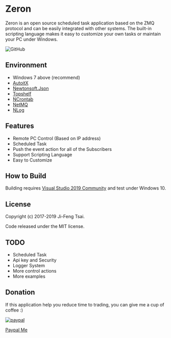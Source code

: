 # Zeron

Zeron is an open source scheduled task application based on the ZMQ protocol and can be easily integrated with other systems. The built-in scripting language makes it easy to customize your own tasks or maintain your PC under Windows.

![GitHub](https://img.shields.io/github/license/jiowcl/MQL-Quotes.svg)

## Environment

- Windows 7 above (recommend)
- [AutoitX](https://www.autoitscript.com)
- [Newtonsoft.Json](https://github.com/JamesNK/Newtonsoft.Json)
- [Topshelf](https://github.com/Topshelf/Topshelf)
- [NCrontab](https://github.com/atifaziz/NCrontab)
- [NetMQ](https://github.com/zeromq/netmq)
- [NLog](https://github.com/NLog/NLog)

## Features

- Remote PC Control (Based on IP address)
- Scheduled Task
- Push the event action for all of the Subscribers
- Support Scripting Language
- Easy to Customize

## How to Build

Building requires [Visual Studio 2019 Community](https://visualstudio.microsoft.com/vs/community/) and test under Windows 10.

## License

Copyright (c) 2017-2019 Ji-Feng Tsai.  

Code released under the MIT license.

## TODO

- Scheduled Task
- Api key and Security
- Logger System
- More control actions
- More examples

## Donation

If this application help you reduce time to trading, you can give me a cup of coffee :)

[![paypal](https://www.paypalobjects.com/en_US/TW/i/btn/btn_donateCC_LG.gif)](https://www.paypal.com/cgi-bin/webscr?cmd=_s-xclick&hosted_button_id=3RNMD6Q3B495N&source=url)

[Paypal Me](https://paypal.me/jiowcl?locale.x=zh_TW)
